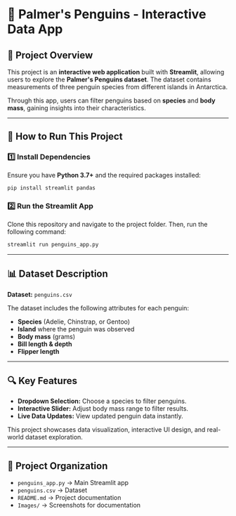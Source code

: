 # 🐧 Palmer's Penguins - Interactive Data App  

## 📌 Project Overview  
This project is an **interactive web application** built with **Streamlit**, allowing users to explore the **Palmer's Penguins dataset**. The dataset contains measurements of three penguin species from different islands in Antarctica.  

Through this app, users can filter penguins based on **species** and **body mass**, gaining insights into their characteristics.  

---

## 🚀 How to Run This Project  

### 1️⃣ Install Dependencies  
Ensure you have **Python 3.7+** and the required packages installed:  
```sh
pip install streamlit pandas
```
### 2️⃣ Run the Streamlit App  
Clone this repository and navigate to the project folder. Then, run the following command:  

```sh
streamlit run penguins_app.py
```
---

## 📊 Dataset Description  
**Dataset:** `penguins.csv`

The dataset includes the following attributes for each penguin:
- **Species** (Adelie, Chinstrap, or Gentoo)
- **Island** where the penguin was observed
- **Body mass** (grams)
- **Bill length & depth**
- **Flipper length**

---

## 🔍 Key Features
- **Dropdown Selection:** Choose a species to filter penguins.
- **Interactive Slider:** Adjust body mass range to filter results.
- **Live Data Updates:** View updated penguin data instantly.

This project showcases data visualization, interactive UI design, and real-world dataset exploration.

---

## 📁 Project Organization
- `penguins_app.py` → Main Streamlit app
- `penguins.csv` → Dataset
- `README.md` → Project documentation
- `Images/` → Screenshots for documentation
